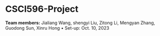 # CSCI596-Project
**Team members:** Jialiang Wang, shengyi Liu, Zitong Li, Mengyan Zhang, Guodong Sun, Xinru Hong • Set-up: Oct. 10, 2023
